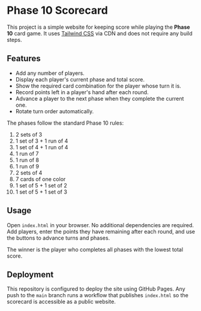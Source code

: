 # Phase 10 Scorecard

This project is a simple website for keeping score while playing the
**Phase 10** card game. It uses [Tailwind CSS](https://tailwindcss.com)
via CDN and does not require any build steps.

## Features

- Add any number of players.
- Display each player's current phase and total score.
- Show the required card combination for the player whose turn it is.
- Record points left in a player's hand after each round.
- Advance a player to the next phase when they complete the current one.
- Rotate turn order automatically.

The phases follow the standard Phase 10 rules:

1. 2 sets of 3
2. 1 set of 3 + 1 run of 4
3. 1 set of 4 + 1 run of 4
4. 1 run of 7
5. 1 run of 8
6. 1 run of 9
7. 2 sets of 4
8. 7 cards of one color
9. 1 set of 5 + 1 set of 2
10. 1 set of 5 + 1 set of 3

## Usage

Open `index.html` in your browser. No additional dependencies are
required. Add players, enter the points they have remaining after each
round, and use the buttons to advance turns and phases.

The winner is the player who completes all phases with the lowest total
score.

## Deployment

This repository is configured to deploy the site using GitHub Pages. Any
push to the `main` branch runs a workflow that publishes `index.html`
so the scorecard is accessible as a public website.


